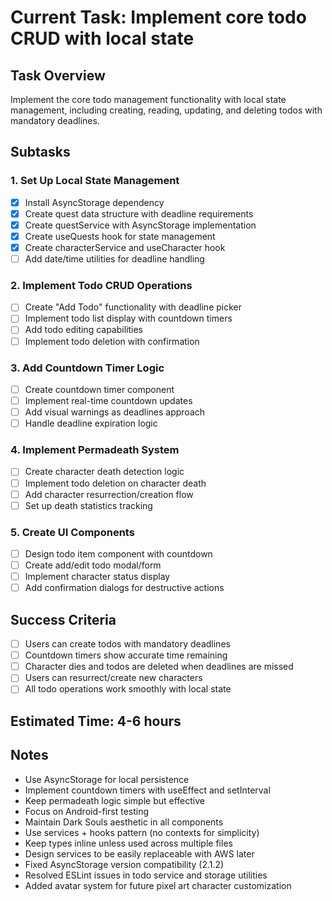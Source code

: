 # Current Task: Implement core todo CRUD with local state

## Task Overview

Implement the core todo management functionality with local state management, including creating, reading, updating, and deleting todos with mandatory deadlines.

## Subtasks

### 1. Set Up Local State Management

- [x] Install AsyncStorage dependency
- [x] Create quest data structure with deadline requirements
- [x] Create questService with AsyncStorage implementation
- [x] Create useQuests hook for state management
- [x] Create characterService and useCharacter hook
- [ ] Add date/time utilities for deadline handling

### 2. Implement Todo CRUD Operations

- [ ] Create "Add Todo" functionality with deadline picker
- [ ] Implement todo list display with countdown timers
- [ ] Add todo editing capabilities
- [ ] Implement todo deletion with confirmation

### 3. Add Countdown Timer Logic

- [ ] Create countdown timer component
- [ ] Implement real-time countdown updates
- [ ] Add visual warnings as deadlines approach
- [ ] Handle deadline expiration logic

### 4. Implement Permadeath System

- [ ] Create character death detection logic
- [ ] Implement todo deletion on character death
- [ ] Add character resurrection/creation flow
- [ ] Set up death statistics tracking

### 5. Create UI Components

- [ ] Design todo item component with countdown
- [ ] Create add/edit todo modal/form
- [ ] Implement character status display
- [ ] Add confirmation dialogs for destructive actions

## Success Criteria

- [ ] Users can create todos with mandatory deadlines
- [ ] Countdown timers show accurate time remaining
- [ ] Character dies and todos are deleted when deadlines are missed
- [ ] Users can resurrect/create new characters
- [ ] All todo operations work smoothly with local state

## Estimated Time: 4-6 hours

## Notes

- Use AsyncStorage for local persistence
- Implement countdown timers with useEffect and setInterval
- Keep permadeath logic simple but effective
- Focus on Android-first testing
- Maintain Dark Souls aesthetic in all components
- Use services + hooks pattern (no contexts for simplicity)
- Keep types inline unless used across multiple files
- Design services to be easily replaceable with AWS later
- Fixed AsyncStorage version compatibility (2.1.2)
- Resolved ESLint issues in todo service and storage utilities
- Added avatar system for future pixel art character customization
